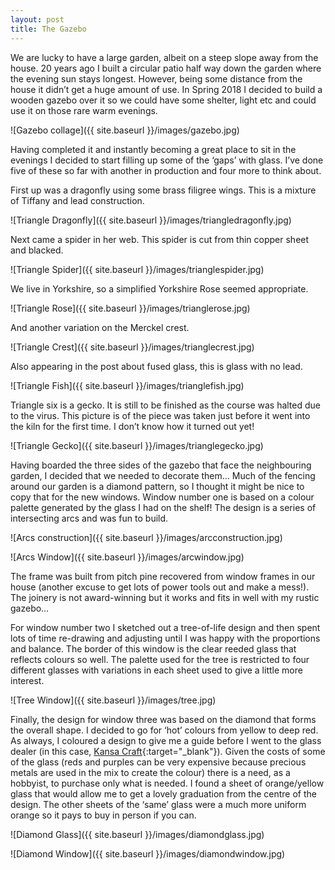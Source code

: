 ```yaml
---
layout: post
title: The Gazebo
---
```


We are lucky to have a large garden, albeit on a steep slope away from the house.  20 years ago I built a circular patio half way down the garden where the evening sun stays longest. However, being some distance from the house it didn’t get a huge amount of use. In Spring 2018 I decided to build a wooden gazebo over it so we could have some shelter, light etc and could use it on those rare warm evenings.

![Gazebo collage]({{ site.baseurl }}/images/gazebo.jpg)

Having completed it and instantly becoming a great place to sit in the evenings I decided to start filling up some of the ‘gaps’ with glass. I’ve done five of these so far with another in production and four more to think about.

First up was a dragonfly using some brass filigree wings. This is a mixture of Tiffany and lead construction.

![Triangle Dragonfly]({{ site.baseurl }}/images/triangledragonfly.jpg)

Next came a spider in her web. This spider is cut from thin copper sheet and blacked.

![Triangle Spider]({{ site.baseurl }}/images/trianglespider.jpg)

We live in Yorkshire, so a simplified Yorkshire Rose seemed appropriate.

![Triangle Rose]({{ site.baseurl }}/images/trianglerose.jpg)

And another variation on the Merckel crest.

![Triangle Crest]({{ site.baseurl }}/images/trianglecrest.jpg)


Also appearing in the post about fused glass, this is glass with no lead.

![Triangle Fish]({{ site.baseurl }}/images/trianglefish.jpg)

Triangle six is a gecko. It is still to be finished as the course was halted due to the virus. This picture is of the piece was taken just before it went into the kiln for the first time. I don’t know how it turned out yet!

![Triangle Gecko]({{ site.baseurl }}/images/trianglegecko.jpg)

Having boarded the three sides of the gazebo that face the neighbouring garden, I decided that we needed to decorate them… Much of the fencing around our garden is a diamond pattern, so I thought it might be nice to copy that for the new windows. 
Window number one is based on a colour palette generated by the glass I had on the shelf! The design is a series of intersecting arcs and was fun to build.

![Arcs construction]({{ site.baseurl }}/images/arcconstruction.jpg)

![Arcs Window]({{ site.baseurl }}/images/arcwindow.jpg)

The frame was built from pitch pine recovered from window frames in our house (another excuse to get lots of power tools out and make a mess!). The joinery is not award-winning but it works and fits in well with my rustic gazebo…

For window number two I sketched out a tree-of-life design and then spent lots of time re-drawing and adjusting until I was happy with the proportions and balance. The border of this window is the clear reeded glass that reflects colours so well. The palette used for the tree is restricted to four different glasses with variations in each sheet used to give a little more interest.

![Tree Window]({{ site.baseurl }}/images/tree.jpg)

Finally, the design for window three was based on the diamond that forms the overall shape. I decided to go for ‘hot’ colours from yellow to deep red. As always, I coloured a design to give me a guide before I went to the glass dealer (in this case, [Kansa Craft]( https://www.kansacraft.co.uk/stainedglass18/upload/){:target="_blank"}). Given the costs of some of the glass (reds and purples can be very expensive because precious metals are used in the mix to create the colour) there is a need, as a hobbyist, to purchase only what is needed. I found a sheet of orange/yellow glass that would allow me to get a lovely graduation from the centre of the design. The other sheets of the ‘same’ glass were a much more uniform orange so it pays to buy in person if you can.

![Diamond Glass]({{ site.baseurl }}/images/diamondglass.jpg)

![Diamond Window]({{ site.baseurl }}/images/diamondwindow.jpg)
